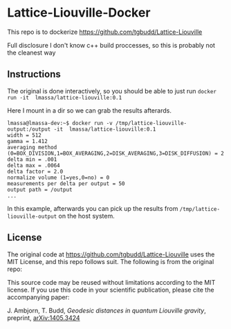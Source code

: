 # Lattice-Liouville-Docker

This repo is to dockerize https://github.com/tgbudd/Lattice-Liouville

Full disclosure I don't know c++ build proccesses, so this is probably not the cleanest way

## Instructions

The original is done interactively, so you should be able to just run `docker run -it  lmassa/lattice-liouville:0.1`

Here I mount in a dir so we can grab the results afterards.
```
lmassa@lmassa-dev:~$ docker run -v /tmp/lattice-liouville-output:/output -it  lmassa/lattice-liouville:0.1
width = 512
gamma = 1.412
averaging method (0=BOX_DIVISION,1=BOX_AVERAGING,2=DISK_AVERAGING,3=DISK_DIFFUSION) = 2
delta min = .001
delta max = .0064
delta factor = 2.0
normalize volume (1=yes,0=no) = 0
measurements per delta per output = 50
output path = /output
...
```

In this example, afterwards you can pick up the results from `/tmp/lattice-liouville-output` on the host system.

## License

The original code at https://github.com/tgbudd/Lattice-Liouville uses the MIT License, and this repo follows suit. The following is from the original repo:

This source code may be reused without limitations according to the MIT license. If you use this code in your scientific publication, please cite the accompanying paper:

J. Ambjorn, T. Budd, *Geodesic distances in quantum Liouville gravity*, preprint, [arXiv:1405.3424](http://arxiv.org/abs/1405.3424)
